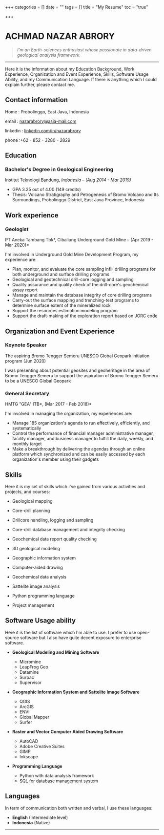 +++
categories = []
date = ""
tags = []
title = "My Resume"
toc = "true"

+++
# ACHMAD NAZAR ABRORY

> *I'm an Earth-sciences enthusiast whose passionate in data-driven geological analysis framework.*

---

Here it is the information about my Education Background, Work Experience, Organization and Event Experience, Skills, Software Usage Ability, and my Communication Language. If there is anything which I could explain further, please contact me.

## Contact information

Home    : Probolinggo, East Java, Indonesia

email     : nazarabrory@asia-mail.com

linkedin : [linkedin.com/in/nazarabrory](https://www.linkedin.com/in/nazarabrory/)

phone   :+62 - 852 - 3280 - 2829

## Education

### **Bachelor's Degree in Geological Engineering**

Institut Teknologi Bandung, *Indonesia – (Aug 2014 - Mar 2019)*

- GPA 3.25 out of 4.00 (149 credits)
- Thesis: Volcano Stratigraphy and Petrogenesis of Bromo Volcano and Its Surroundings, Probolinggo District, East Java Province, Indonesia

## Work experience

### Geologist

PT Aneka Tambang Tbk*, Cibaliung Underground Gold Mine – (Apr 2019 - Mar 2020)*

I'm involved in Underground Gold Mine Development Program, my experience are:

- Plan, monitor, and evaluate the core sampling infill drilling programs for both underground and surface drilling programs
- Geological and geotechnical drill-core logging and sampling
- Quality assurance and quality check of the drill-core's geochemical assay report
- Manage and maintain the database integrity of core drilling programs
- Carry-out the surface mapping and trenching-test programs to determine surface extent of the mineralized rock
- Support the resources estimation modeling program
- Support the draft-making of the exploration report based on JORC code

## Organization and Event Experience

### Keynote Speaker

The aspiring Bromo Tengger Semeru UNESCO Global Geopark initiation program (Jun 2020)

I was presenting about potential geosites and geoheritage in the area of Bromo Tengger Semeru to support the aspiration of Bromo Tengger Semeru to be a UNESCO Global Geopark

### General Secretary

HMTG "GEA" ITB*, (Mar 2017 - Feb 2018)*

I'm involved in managing the organization, my experiences are:

- Manage 185 organization's agenda to run effectively, efficiently, and systematically
- Control the performance of financial manager administrative manager, facility manager, and business manager to fulfill the daily, weekly, and monthly target
- Make a breakthrough by delivering the agendas through an online platform which synchronized and can be easily accessed by each organization's member using their gadgets

## Skills

Here it is my set of skills which I've gained from various activities and projects, and courses:

- Geological mapping
- Core-drill planning
- Drillcore handling, logging and sampling
- Core-drill database management and integrity checking
- Geochemical data report quality checking
- 3D geological modeling

- Geographic information system
- Computer-aided drawing
- Geochemical data analysis
- Sattelite image analysis
- Python programming language
- Project management

## Software Usage ability

Here it is the list of software which I'm able to use. I prefer to use open-source software but I also have quite decent exposure to enterprise software. 

- **Geological Modeling and Mining Software**
    - Micromine
    - LeapFrog Geo
    - Datamine
    - Surpac
    - Supervisor

- **Geographic Information System and Sattelite Image Software**
    - QGIS
    - ArcGIS
    - ENVI
    - Global Mapper
    - Surfer

- **Raster and Vector Computer Aided Drawing Software**
    - AutoCAD
    - Adobe Creative Suites
    - GIMP
    - Inkscape

- **Programming Language**
    - Python with data analysis framework
    - SQL for database management system

## Languages

In term of communication both written and verbal, I use these languages:

- **English** (Intermediate level)
- **Indonesia** (Native)

---